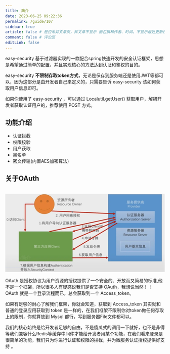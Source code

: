 ```yaml
---
title: 简介
date: 2023-06-25 09:22:36
permalink: /guide/10/
sidebar: true
article: false # 是否未非文章页，非文章不显示 面包屑和作者、时间，不显示最近更新栏，不会参与到最近更新文章的数据计算中
comment: false # 评论区
editLink: false
---
```


easy-security 基于过滤器实现的一款配合spring快速开发的安全认证框架，思想是希望通过简单的配置，并且实现核心的方法达到认证和鉴权的目的。

easy-security  **不限制存取token方式**，无论是保存到服务端还是使用JWT等都可以，因为这部分是由开发者自己来定义的，只需要告诉 easy-security 该如何获取用户信息即可。

如果你使用了 easy-security ，可以通过 Localutil.getUser() 获取用户，解耦开发者获取认证用户的，推荐使用 POST 方式。

## 功能介绍

* 认证拦截
* 权限校验
* 用户获取
* 黑名单
* 密文传输(内置AES加密算法)

## 关于OAuth

</br>

<img src="./../../.vuepress/public/assets/img/oauth.png">

OAuth 是授权协议为用户资源的授权提供了一个安全的、开放而又简易的标准,他不是一个框架，所以很多人有疑惑说我们是否支持 OAuth，我想说当然！！OAuth 就是一个登录流程而已，总会获取到一个 Access_token。

如果有足够的耐心了解我们框架，你就会知道，获取到 Access_token 其实就和普通的登录应用获取到 token 是一样的，在我们框架不限制你对token做任何存取上的限制，你就算放到 Mysql 都行，写到服务器File文件都可以。

我们的核心始终是给开发者足够的自由，不是傻瓜式的调用一下就好，也不是非得等我们兼容什么Redis等缓存中间件才能给开发者用某个功能，在我们看来登录是很简单的功能，我们只为你进行认证和权限的拦截，并为微服务认证授权提供好支持 。